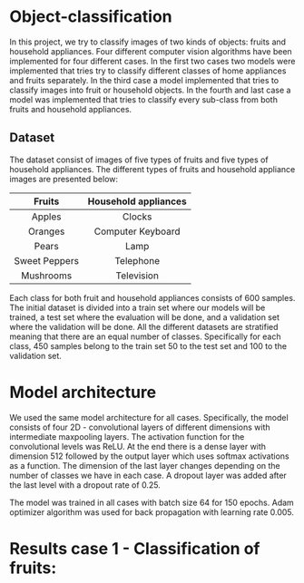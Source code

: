 # Object-classification
In this project, we try to classify images of two kinds of objects: fruits and household appliances. Four different computer vision algorithms have been implemented for four different cases. In the first two cases two models were implemented that tries try to classify different classes of home appliances and fruits separately. In the third case a model implemented that tries to classify images into fruit or household objects. In the fourth and last case a model was implemented that tries to classify every sub-class from both fruits and household appliances.
## Dataset
The dataset consist of images of five types of fruits and five types of household appliances. The different types of fruits and household appliance images are presented below:

| Fruits  | Household appliances  | 
| :---: | :---: |
| Apples  | Clocks  |
| Oranges  | Computer Keyboard  |
| Pears  | Lamp  |
| Sweet Peppers  | Telephone  |
| Mushrooms  | Television  |

Εach class for both fruit and household appliances consists of 600 samples. The initial dataset is divided into a train set where our models will be trained, a test set where the evaluation will be done, and a validation set where the validation will be done. All the different datasets are stratified meaning that there are an equal number of classes. Specifically for each class, 450 samples belong to the train set 50 to the test set and 100 to the validation set.

# Model architecture
We used the same model architecture for all cases. Specifically, the model consists of four 2D - convolutional layers of different dimensions with intermediate maxpooling layers. The activation function for the convolutional levels was ReLU. At the end there is a dense layer with dimension 512 followed by the output layer which uses softmax activations as a function. The dimension of the last layer changes depending on the number of classes we have in each case. A dropout layer was added after the last level with a dropout rate of 0.25.

The model was trained in all cases with batch size 64 for 150 epochs. Adam optimizer algorithm was used for back propagation with learning rate 0.005.

# Results case 1 - Classification of fruits:





